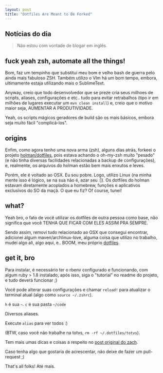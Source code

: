 ```yaml
---
layout: post
title: "Dotfiles Are Meant to Be Forked"
---
```


## Notícias do dia

> Não estou com vontade de blogar em inglês.

## fuck yeah zsh, automate all the things!

Bom, faz um tempinho que substituí meu bom e velho bash de guerra pelo ainda mais fabuloso ZSH. Também utilizo o VIm há um bom tempo, embora, ultimamente estaja utilizando mais o SublimeText.

Anyway, creio que todo desenvolvedor que se preze cria seus milhoes de scripts, aliases, configurações e etc.. tudo para evitar retrabalhos (tipo ir em milhões de lugares executar um `mvn clean install`) e, creio que o motivo maior seja, AUMENTAR A PRODUTIVIDADE.

Yeah, os scripts mágicos geradores de build são os mais básicos, embora seja muito fácil "complicá-los".

## origins

Enfim, como agora tenho uma nova arma (zsh), alguns dias atrás, forkeei o projeto [holman/dotfiles](http://github.com/holman/dotfiles), pois estava achando o oh-my-zsh muito "pesado" (e não tinha diversas facilidades relacionadas a backup de configurações), e, realmente, os arquivos do holman estão bem mais enxutos e leves.

Porém, ele é voltado ao OSX. Eu sou pobre. Logo, utilizo Linux (na minha mente isso é lógico, se na sua não é, azar seu :]). Os dotfiles do holman estavam diretamente acoplados a homebrew, funções e aplicativos exclusivos do SO da maçã. O que eu fiz? Of course, tunei!

## what?

Yeah bro, o fato de você utilizar os dotfiles de outra pessoa como base, não significa que você TENHA QUE FICAR COM ELES ASSIM PRA SEMPRE.

Sendo assim, removi tudo relacionado ao OSX que consegui encontrar, adicionei algum maven/archlinux-love, alguma coisa que utilizo no trabalho, mudei algo ali, algo aqui, e.. BOOM, meu próprio [dotfiles](http://github.com/caarlos0/dotfiles).

## get it, bro

Para instalar, é necessário ter o rbenv configurado e funcionando, com algum ruby > 1.8 instalado, após isso, siga o "tutorial" no readme do projeto, e tudo deverá funcionar ;)

Você pode alterar suas configurações e chamar `reload!` para atualizar o terminal atual (algo como `source ~/.zshrc`).

`h` é sua `~`.
`c` é sua pasta `~/code`

Diversos aliases.

Execute `alias` para ver todos :)

(BTW, caso você não trabalhe na totvs, `rm -rf ~/.dotfiles/totvs`).

Tem mais umas dicas e coisas a respeito no [post original do zach](http://zachholman.com/2010/08/dotfiles-are-meant-to-be-forked/).

Caso tenha algo que gostaria de acrescentar, não deixe de fazer um pull-request ;)

That's all folks! Até mais.

